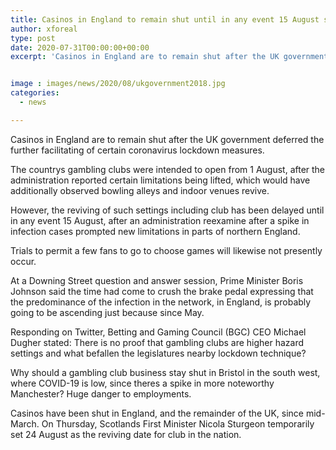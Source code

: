 ```yaml
---
title: Casinos in England to remain shut until in any event 15 August subsequent to reviving delayed
author: xforeal 
type: post
date: 2020-07-31T00:00:00+00:00
excerpt: 'Casinos in England are to remain shut after the UK government deferred the further facilitating of certain coronavirus lockdown measures '


image : images/news/2020/08/ukgovernment2018.jpg
categories:
  - news

---
```

Casinos in England are to remain shut after the UK government deferred the further facilitating of certain coronavirus lockdown measures. 

The countrys gambling clubs were intended to open from 1 August, after the administration reported certain limitations being lifted, which would have additionally observed bowling alleys and indoor venues revive. 

However, the reviving of such settings including club has been delayed until in any event 15 August, after an administration reexamine after a spike in infection cases prompted new limitations in parts of northern England. 

Trials to permit a few fans to go to choose games will likewise not presently occur. 

At a Downing Street question and answer session, Prime Minister Boris Johnson said the time had come to crush the brake pedal expressing that the predominance of the infection in the network, in England, is probably going to be ascending just because since May. 

Responding on Twitter, Betting and Gaming Council (BGC) CEO Michael Dugher stated: There is no proof that gambling clubs are higher hazard settings and what befallen the legislatures nearby lockdown technique? 

Why should a gambling club business stay shut in Bristol in the south west, where COVID-19 is low, since theres a spike in more noteworthy Manchester? Huge danger to employments. 

Casinos have been shut in England, and the remainder of the UK, since mid-March. On Thursday, Scotlands First Minister Nicola Sturgeon temporarily set 24 August as the reviving date for club in the nation.
